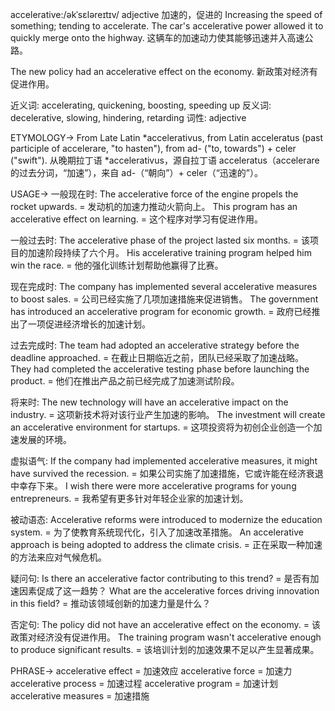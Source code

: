 accelerative:/əkˈsɛləreɪtɪv/
adjective
加速的，促进的
Increasing the speed of something; tending to accelerate.
The car's accelerative power allowed it to quickly merge onto the highway.  这辆车的加速动力使其能够迅速并入高速公路。

The new policy had an accelerative effect on the economy. 新政策对经济有促进作用。

近义词: accelerating, quickening, boosting, speeding up
反义词: decelerative, slowing, hindering, retarding
词性: adjective


ETYMOLOGY->
From Late Latin *accelerativus, from Latin acceleratus (past participle of accelerare, "to hasten"), from ad- ("to, towards") + celer ("swift").
从晚期拉丁语 *accelerativus，源自拉丁语 acceleratus（accelerare 的过去分词，“加速”），来自 ad-（“朝向”）+ celer（“迅速的”）。


USAGE->
一般现在时:
The accelerative force of the engine propels the rocket upwards. =  发动机的加速力推动火箭向上。
This program has an accelerative effect on learning. = 这个程序对学习有促进作用。

一般过去时:
The accelerative phase of the project lasted six months. = 该项目的加速阶段持续了六个月。
His accelerative training program helped him win the race. = 他的强化训练计划帮助他赢得了比赛。

现在完成时:
The company has implemented several accelerative measures to boost sales. = 公司已经实施了几项加速措施来促进销售。
The government has introduced an accelerative program for economic growth. = 政府已经推出了一项促进经济增长的加速计划。


过去完成时:
The team had adopted an accelerative strategy before the deadline approached. = 在截止日期临近之前，团队已经采取了加速战略。
They had completed the accelerative testing phase before launching the product. = 他们在推出产品之前已经完成了加速测试阶段。

将来时:
The new technology will have an accelerative impact on the industry. =  这项新技术将对该行业产生加速的影响。
The investment will create an accelerative environment for startups. = 这项投资将为初创企业创造一个加速发展的环境。

虚拟语气:
If the company had implemented accelerative measures, it might have survived the recession. = 如果公司实施了加速措施，它或许能在经济衰退中幸存下来。
I wish there were more accelerative programs for young entrepreneurs. = 我希望有更多针对年轻企业家的加速计划。

被动语态:
Accelerative reforms were introduced to modernize the education system. =  为了使教育系统现代化，引入了加速改革措施。
An accelerative approach is being adopted to address the climate crisis. = 正在采取一种加速的方法来应对气候危机。

疑问句:
Is there an accelerative factor contributing to this trend? =  是否有加速因素促成了这一趋势？
What are the accelerative forces driving innovation in this field? =  推动该领域创新的加速力量是什么？

否定句:
The policy did not have an accelerative effect on the economy. = 该政策对经济没有促进作用。
The training program wasn't accelerative enough to produce significant results. =  该培训计划的加速效果不足以产生显著成果。


PHRASE->
accelerative effect = 加速效应
accelerative force = 加速力
accelerative process = 加速过程
accelerative program = 加速计划
accelerative measures = 加速措施
